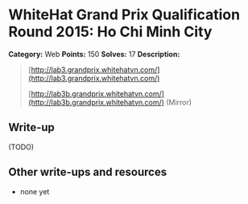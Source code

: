 # WhiteHat Grand Prix Qualification Round 2015: Ho Chi Minh City

**Category:** Web
**Points:** 150
**Solves:** 17
**Description:**

> [http://lab3.grandprix.whitehatvn.com/](http://lab3.grandprix.whitehatvn.com/)
> 
> [http://lab3b.grandprix.whitehatvn.com/](http://lab3b.grandprix.whitehatvn.com/) (Mirror)


## Write-up

(TODO)

## Other write-ups and resources

* none yet
